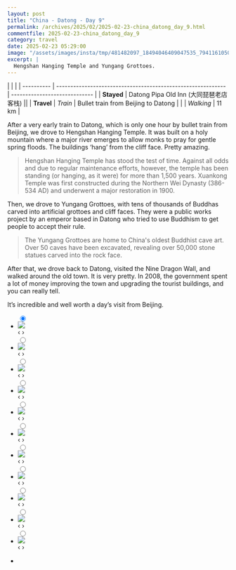 ```yaml
---
layout: post
title: "China - Datong - Day 9"
permalink: /archives/2025/02/2025-02-23-china_datong_day_9.html
commentfile: 2025-02-23-china_datong_day_9
category: travel
date: 2025-02-23 05:29:00
image: "/assets/images/insta/tmp/481482097_18494046409047535_7941161050706058786_n_17862597417351051.jpg"
excerpt: |
  Hengshan Hanging Temple and Yungang Grottoes.
---
```


|            |                                                              |
| ---------- | ------------------------------------------------------------ | ----------------------------- |
| **Stayed** | Datong Pipa Old Inn (大同琵琶老店客栈) ||
| **Travel** | _Train_ |    Bullet train from Beijing to Datong      |
|            | _Walking_ |      11 km    |


After a very early train to Datong, which is only one hour by bullet train from Beijing, we drove to Hengshan Hanging Temple. It was built on a holy mountain where a major river emerges to allow monks to pray for gentle spring floods. The buildings ‘hang’ from the cliff face. Pretty amazing. 

> Hengshan Hanging Temple has stood the test of time. Against all odds and due to regular maintenance efforts, however, the temple has been standing (or hanging, as it were) for more than 1,500 years. Xuankong Temple was first constructed during the Northern Wei Dynasty (386-534 AD) and underwent a major restoration in 1900.

Then, we drove to Yungang Grottoes, with tens of thousands of Buddhas carved into artificial grottoes and cliff faces. They were a public works project by an emperor based in Datong who tried to use Buddhism to get people to accept their rule. 

> The Yungang Grottoes are home to China's oldest Buddhist cave art. Over 50 caves have been excavated, revealing over 50,000 stone statues carved into the rock face. 

After that, we drove back to Datong, visited the Nine Dragon Wall, and walked around the old town. It is very pretty. In 2008, the government spent a lot of money improving the town and upgrading the tourist buildings, and you can really tell. 

It’s incredible and well worth a day’s visit from Beijing.


<ul class="slides">
    <input type="radio" name="radio-btn" id="img-1" checked="checked" />
    <li class="slide-container">
        <div class="slide">
          <a href="/assets/images/insta/tmp/481151954_18494046466047535_2674392937176713754_n_18033840551257222.jpg"><img src="/assets/images/insta/tmp/481151954_18494046466047535_2674392937176713754_n_18033840551257222.jpg" /></a>
        </div>
    <div class="nav">
      <label for="img-11" class="prev">&#x2039;</label>
      <label for="img-2" class="next">&#x203a;</label>
    </div>
    </li>
        <input type="radio" name="radio-btn" id="img-2"  />
    <li class="slide-container">
        <div class="slide">
          <a href="/assets/images/insta/tmp/480906959_18494046562047535_6357485470328143816_n_18064310122921148.jpg"><img src="/assets/images/insta/tmp/480906959_18494046562047535_6357485470328143816_n_18064310122921148.jpg" /></a>
        </div>
    <div class="nav">
      <label for="img-1" class="prev">&#x2039;</label>
      <label for="img-3" class="next">&#x203a;</label>
    </div>
    </li>
        <input type="radio" name="radio-btn" id="img-3"  />
    <li class="slide-container">
        <div class="slide">
          <a href="/assets/images/insta/tmp/480920839_18494047195047535_8620886887261903073_n_17848381080387881.jpg"><img src="/assets/images/insta/tmp/480920839_18494047195047535_8620886887261903073_n_17848381080387881.jpg" /></a>
        </div>
    <div class="nav">
      <label for="img-2" class="prev">&#x2039;</label>
      <label for="img-4" class="next">&#x203a;</label>
    </div>
    </li>
        <input type="radio" name="radio-btn" id="img-4"  />
    <li class="slide-container">
        <div class="slide">
          <a href="/assets/images/insta/tmp/481168022_18494047402047535_2762434138346770387_n_18062490640941241.jpg"><img src="/assets/images/insta/tmp/481168022_18494047402047535_2762434138346770387_n_18062490640941241.jpg" /></a>
        </div>
    <div class="nav">
      <label for="img-3" class="prev">&#x2039;</label>
      <label for="img-5" class="next">&#x203a;</label>
    </div>
    </li>
        <input type="radio" name="radio-btn" id="img-5"  />
    <li class="slide-container">
        <div class="slide">
          <a href="/assets/images/insta/tmp/481411115_18494047258047535_194272418063089952_n_17960951588893113.jpg"><img src="/assets/images/insta/tmp/481411115_18494047258047535_194272418063089952_n_17960951588893113.jpg" /></a>
        </div>
    <div class="nav">
      <label for="img-4" class="prev">&#x2039;</label>
      <label for="img-6" class="next">&#x203a;</label>
    </div>
    </li>
        <input type="radio" name="radio-btn" id="img-6"  />
    <li class="slide-container">
        <div class="slide">
          <a href="/assets/images/insta/tmp/481193177_18494047492047535_3090258647749662138_n_18270846301252443.jpg"><img src="/assets/images/insta/tmp/481193177_18494047492047535_3090258647749662138_n_18270846301252443.jpg" /></a>
        </div>
    <div class="nav">
      <label for="img-5" class="prev">&#x2039;</label>
      <label for="img-7" class="next">&#x203a;</label>
    </div>
    </li>
        <input type="radio" name="radio-btn" id="img-7"  />
    <li class="slide-container">
        <div class="slide">
          <a href="/assets/images/insta/tmp/481376569_18494046997047535_4788098376971713125_n_18157547932345046.jpg"><img src="/assets/images/insta/tmp/481376569_18494046997047535_4788098376971713125_n_18157547932345046.jpg" /></a>
        </div>
    <div class="nav">
      <label for="img-6" class="prev">&#x2039;</label>
      <label for="img-8" class="next">&#x203a;</label>
    </div>
    </li>
        <input type="radio" name="radio-btn" id="img-8"  />
    <li class="slide-container">
        <div class="slide">
          <a href="/assets/images/insta/tmp/481717761_18494046937047535_243607354710611913_n_17957295533864243.jpg"><img src="/assets/images/insta/tmp/481717761_18494046937047535_243607354710611913_n_17957295533864243.jpg" /></a>
        </div>
    <div class="nav">
      <label for="img-7" class="prev">&#x2039;</label>
      <label for="img-9" class="next">&#x203a;</label>
    </div>
    </li>
        <input type="radio" name="radio-btn" id="img-9"  />
    <li class="slide-container">
        <div class="slide">
          <a href="/assets/images/insta/tmp/480659118_18494047618047535_9034199649347915408_n_18343097008144097.jpg"><img src="/assets/images/insta/tmp/480659118_18494047618047535_9034199649347915408_n_18343097008144097.jpg" /></a>
        </div>
    <div class="nav">
      <label for="img-8" class="prev">&#x2039;</label>
      <label for="img-10" class="next">&#x203a;</label>
    </div>
    </li>
        <input type="radio" name="radio-btn" id="img-10"  />
    <li class="slide-container">
        <div class="slide">
          <a href="/assets/images/insta/tmp/481328875_18494047747047535_7805451756186148903_n_17980836950814140.jpg"><img src="/assets/images/insta/tmp/481328875_18494047747047535_7805451756186148903_n_17980836950814140.jpg" /></a>
        </div>
    <div class="nav">
      <label for="img-9" class="prev">&#x2039;</label>
      <label for="img-11" class="next">&#x203a;</label>
    </div>
    </li>
    
 <input type="radio" name="radio-btn" id="img-11" />
 <li class="slide-container">
 <div class="slide">
 <a href="/assets/images/insta/tmp/481482097_18494046409047535_7941161050706058786_n_17862597417351051.jpg"><img src="/assets/images/insta/tmp/481482097_18494046409047535_7941161050706058786_n_17862597417351051.jpg" /></a>
 </div>
 <div class="nav">
 <label for="img-10" class="prev">&#x2039;</label>
 <label for="img-1" class="next">&#x203a;</label>
 </div>
 </li>
      
<li class="nav-dots">
      <label for="img-1" class="nav-dot" id="img-dot-1"></label>
      <label for="img-2" class="nav-dot" id="img-dot-2"></label>
      <label for="img-3" class="nav-dot" id="img-dot-3"></label>
      <label for="img-4" class="nav-dot" id="img-dot-4"></label>
      <label for="img-5" class="nav-dot" id="img-dot-5"></label>
      <label for="img-6" class="nav-dot" id="img-dot-6"></label>
      <label for="img-7" class="nav-dot" id="img-dot-7"></label>
      <label for="img-8" class="nav-dot" id="img-dot-8"></label>
      <label for="img-9" class="nav-dot" id="img-dot-9"></label>
      <label for="img-10" class="nav-dot" id="img-dot-10"></label>

 <label for="img-11" class="nav-dot" id="img-dot-11"></label>

</li>
</ul>        
             

    